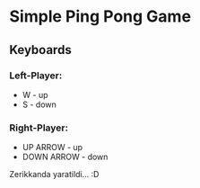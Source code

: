 # Simple Ping Pong Game

## Keyboards

### Left-Player:
- W - up
- S - down

### Right-Player:
- UP ARROW - up
- DOWN ARROW - down


Zerikkanda yaratildi... :D